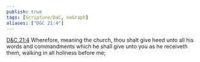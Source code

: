 ```yaml
---
publish: true
tags: [Scripture/DaC, noGraph]
aliases: ["D&C 21:4"]
---
```

[D&C 21:4](https://churchofjesuschrist.org/study/scriptures/dc-testament/dc/21?lang=eng&id=p4#p4) Wherefore, meaning the church, thou shalt give heed unto all his words and commandments which he shall give unto you as he receiveth them, walking in all holiness before me;
